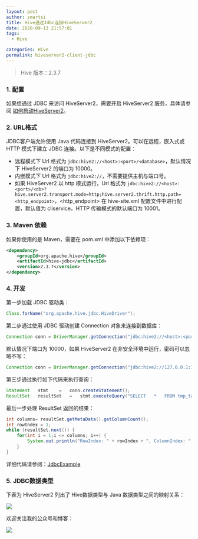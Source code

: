 ```yaml
---
layout: post
author: smartsi
title: Hive通过Jdbc连接HiveServer2
date: 2020-09-13 21:57:01
tags:
  - Hive

categories: Hive
permalink: hiveserver2-client-jdbc
---
```


> Hive 版本：2.3.7

### 1. 配置

如果想通过 JDBC 来访问 HiveServer2，需要开启 HiveServer2 服务，具体请参阅 [如何启动HiveServer2](http://smartsi.club/how-to-config-and-start-hiveserver2.html)。

### 2. URL格式

JDBC客户端允许使用 Java 代码连接到 HiveServer2。可以在远程，嵌入式或 HTTP 模式下建立 JDBC 连接。以下是不同模式的配置：
- 远程模式下 Url 格式为 `jdbc:hive2://<host>:<port>/<database>`，默认情况下 HiveServer2 的端口为 10000。
- 内嵌模式下 Url 格式为 `jdbc:hive2://`，不需要提供主机与端口号。
- 如果 HiveServer2 以 http 模式运行，Url 格式为 `jdbc:hive2://<host>:<port>/<db>?
hive.server2.transport.mode=http;hive.server2.thrift.http.path=
<http_endpoint>`，<http_endpoint> 在 hive-site.xml 配置文件中进行配置，默认值为 cliservice。HTTP 传输模式的默认端口为 10001。

### 3. Maven 依赖

如果你使用的是 Maven，需要在 pom.xml 中添加以下依赖项：
```xml
<dependency>
    <groupId>org.apache.hive</groupId>
    <artifactId>hive-jdbc</artifactId>
    <version>2.3.7</version>
</dependency>
```

### 4. 开发

第一步加载 JDBC 驱动类：
```java
Class.forName("org.apache.hive.jdbc.HiveDriver");
```
第二步通过使用 JDBC 驱动创建 Connection 对象来连接到数据库：
```java
Connection conn = DriverManager.getConnection("jdbc:hive2://<host>:<port>/<database>","<user>","<password>");
```
默认情况下端口为 10000，如果 HiveServer2 在非安全环境中运行，密码可以忽略不写：
```java
Connection conn = DriverManager.getConnection("jdbc:hive2://127.0.0.1:10000/default","hadoop","");
```
第三步通过执行如下代码来执行查询：
```java
Statement	stmt	=	conn.createStatement();
ResultSet	resultSet	=	stmt.executeQuery("SELECT	*	FROM tmp_table");
```
最后一步处理 ResultSet 返回的结果：
```java
int columns= resultSet.getMetaData().getColumnCount();
int rowIndex = 1;
while (resultSet.next()) {
    for(int i = 1;i <= columns; i++) {
        System.out.println("RowIndex: " + rowIndex + ", ColumnIndex: " + i + ", ColumnValue: " + resultSet.getString(i));
    }
}
```
详细代码请参阅：[JdbcExample](https://github.com/sjf0115/data-example/blob/master/hive-example/src/main/java/com/hive/example/JdbcExample.java)

### 5. JDBC数据类型

下表为 HiveServer2 列出了 Hive数据类型与 Java 数据类型之间的映射关系：

![](https://github.com/sjf0115/PubLearnNotes/blob/master/image/Hive/hiveserver2-client-jdbc-1.jpg?raw=true)

欢迎关注我的公众号和博客：

![](https://github.com/sjf0115/PubLearnNotes/blob/master/image/Other/smartsi.jpg?raw=true)
